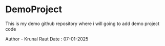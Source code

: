 # DemoProject
This is my demo github repository where i will going to add demo project code

Author - Krunal Raut
Date : 07-01-2025
